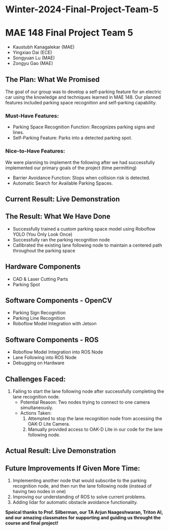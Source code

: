 # Winter-2024-Final-Project-Team-5
# MAE 148 Final Project Team 5

- Kaustubh Kanagalekar (MAE)
- Yingxiao Dai (ECE)
- Songyuan Lu (MAE)
- Zongyu Gao (MAE)


## The Plan: What We Promised
The goal of our group was to develop a self-parking feature for an electric car using the knowledge and techniques learned in MAE 148. Our planned features included parking space recognition and self-parking capability. 

### Must-Have Features:
- Parking Space Recognition Function: Recognizes parking signs and lines.
- Self-Parking Feature: Parks into a detected parking spot.

### Nice-to-Have Features:
We were planning to implement the following after we had successfully implemented our primary goals of the project (time permitting)
- Barrier Avoidance Function: Stops when collision risk is detected.
- Automatic Search for Available Parking Spaces.

## Current Result: Live Demonstration

## The Result: What We Have Done
- Successfully trained a custom parking space model using Roboflow YOLO (You Only Look Once) 
- Successfully ran the parking recognition node
- Callibrated the existing lane following node to maintain a centered path throughout the parking space 

## Hardware Components
- CAD & Laser Cutting Parts
- Parking Spot

## Software Components - OpenCV
- Parking Sign Recognition
- Parking Line Recognition
- Roboflow Model Integration with Jetson

## Software Components - ROS
- Roboflow Model Integration into ROS Node
- Lane Following into ROS Node
- Debugging on Hardware

## Challenges Faced:

1. Failing to start the lane following node after successfully completing the lane recognition node.
   - Potential Reason:
     Two nodes trying to connect to one camera simultaneously.
   - Actions Taken:
     1. Attempted to stop the lane recognition node from accessing the OAK-D Lite Camera.
     2. Manually provided access to OAK-D Lite in our code for the lane following node.

## Actual Result: Live Demonstration

## Future Improvements If Given More Time:

1. Implementing another node that would subscribe to the parking recognition node, and then run the lane following node (instead of having two nodes in one)
2. Improving our understanding of ROS to solve current problems.
3. Adding lidar for automatic obstacle avoidance functionality.


**Speical thanks to Prof. Silberman, our TA Arjun Naageshwaran, Triton AI, and our amazing classmates for supporting and guiding us throught the course and final project!**
